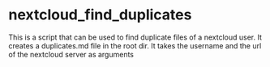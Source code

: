 # nextcloud_find_duplicates
This is a script that can be used to find duplicate files of a nextcloud user. It creates a duplicates.md file in the root dir.
It takes the username and the url of the nextcloud server as arguments
